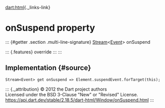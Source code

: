 [dart:html](../../dart-html/dart-html-library){._links-link}

onSuspend property
==================

::: {#getter .section .multi-line-signature}
[Stream](../../dart-async/stream-class)\<[Event](../event-class)\>
onSuspend

::: {.features}
override
:::
:::

Implementation {#source}
--------------

``` {.language-dart data-language="dart"}
Stream<Event> get onSuspend => Element.suspendEvent.forTarget(this);
```

::: {._attribution}
© 2012 the Dart project authors\
Licensed under the BSD 3-Clause \"New\" or \"Revised\" License.\
<https://api.dart.dev/stable/2.18.5/dart-html/Window/onSuspend.html>
:::
